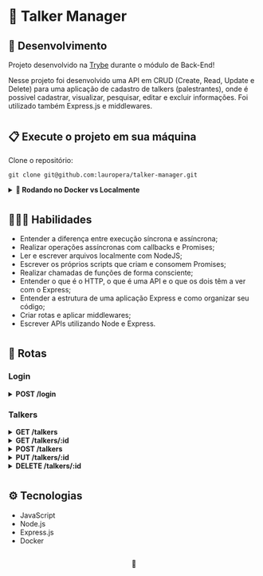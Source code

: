 # 🎤 Talker Manager

## 📡 Desenvolvimento

Projeto desenvolvido na <a href="https://betrybe.com/" target="_blank">Trybe</a> durante o módulo de Back-End!

Nesse projeto foi desenvolvido uma API em CRUD (Create, Read, Update e Delete) para uma aplicação de cadastro de talkers (palestrantes), onde é possivel cadastrar, visualizar, pesquisar, editar e excluir informações. Foi utilizado também Express.js e middlewares.

#

## 📋 Execute o projeto em sua máquina

Clone o repositório:

```
git clone git@github.com:lauropera/talker-manager.git
```
<details>
  <summary><strong>🐋 Rodando no Docker vs Localmente</strong></summary>
  
  ## Com Docker
 
  > Rode o serviço `node` com o comando `docker-compose up -d`.
  - Esse serviço irá inicializar um container chamado `talker_manager`.
  - A partir daqui você pode rodar o container via CLI ou abri-lo no VS Code.

  > Use o comando `docker exec -it talker_manager bash`.
  - Ele te dará acesso ao terminal interativo do container criado pelo compose, que está rodando em segundo plano.

  > Instale as dependências [**Caso existam**] com `npm install`

  > Execute a aplicação com `npm start` ou `npm run dev`


  :eyes: **De olho na dica:** 

  A extensão `Remote - Containers` do VS Code (que estará na seção de extensões recomendadas do programa) é indicada para que você possa desenvolver sua aplicação no container Docker direto no VS Code, como você faz com seus arquivos locais.

  ---
  
  ## Sem Docker

  > :information_source: Instale as dependências [**Caso existam**] com `npm install`
  
  - **:warning: Atenção:** Não rode o comando npm audit fix! Ele atualiza várias dependências do projeto, e essa atualização gera conflitos com o avaliador.

  - **✨ Dica:** Para rodar o projeto desta forma, obrigatoriamente você deve ter o `node` instalado em seu computador.
  - **✨ Dica:** O avaliador espera que a versão do `node` utilizada seja a 16.

  <br/>
</details>

#

## 👨🏻‍💻 Habilidades

- Entender a diferença entre execução síncrona e assíncrona;
- Realizar operações assíncronas com callbacks e Promises;
- Ler e escrever arquivos localmente com NodeJS;
- Escrever os próprios scripts que criam e consomem Promises;
- Realizar chamadas de funções de forma consciente;
- Entender o que é o HTTP, o que é uma API e o que os dois têm a ver com o Express;
- Entender a estrutura de uma aplicação Express e como organizar seu código;
- Criar rotas e aplicar middlewares;
- Escrever APIs utilizando Node e Express.

#

## 🔎 Rotas

### Login

<details>
  <summary><strong>POST /login</strong></summary>
  </br>
  • Se o login for feito com sucesso retorna um token para o usuário.
</details>

### Talkers

<details>
  <summary><strong>GET /talkers</strong></summary>
  </br>
  • Traz todos os talkers (palestrantes) do banco de dados.
  </br>
  • Valida o token - req.authorization.
</details>

<details>
  <summary><strong>GET /talkers/:id</strong></summary>
  </br>
  • Traz um talker por id do banco de dados.
  </br>
  • Valida o token - req.authorization.
</details>

<details>
  <summary><strong>POST /talkers</strong></summary>
  </br>
  • Cadastra um novo talker (pessoa palestrante).
  </br>
  • Valida o token - req.authorization.
</details>

<details>
  <summary><strong>PUT /talkers/:id</strong></summary>
  </br>
  • Atualiza um talker por ID.
  </br>
  • Valida o token - req.authorization.
</details>

<details>
  <summary><strong>DELETE /talkers/:id</strong></summary>
   </br>
  • Deleta um talker por id do banco de dados.
  </br>
  • Valida o token - req.authorization.
</details>

#

## ⚙️ Tecnologias

* JavaScript
* Node.js
* Express.js
* Docker

##

<div>
  <p align="center">🍐</p>
</div>
